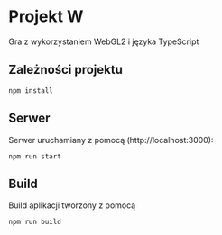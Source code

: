 # Projekt W
Gra z wykorzystaniem WebGL2 i języka TypeScript

## Zależności projektu

    npm install

## Serwer
Serwer uruchamiany z pomocą (http://localhost:3000):

    npm run start

## Build
Build aplikacji tworzony z pomocą

	npm run build
